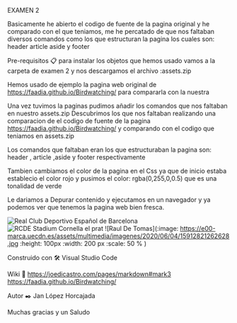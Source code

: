 EXAMEN 2

Basicamente he abierto el codigo de fuente de la pagina original y he comparado con el que teniamos, me he percatado de que nos faltaban diversos comandos como los que estructuran la pagina los cuales son: header article aside y footer

Pre-requisitos 📋
para instalar los objetos que hemos usado vamos a la carpeta de examen 2 y nos descargamos el archivo :assets.zip

Hemos usado de ejemplo la pagina web original de https://faadia.github.io/Birdwatching/ para compararla con la nuestra

Una vez tuvimos la paginas pudimos añadir los comandos que nos faltaban en nuestro assets.zip
Descubrimos los que nos faltaban realizando una comparacion de el codigo de fuente de la pagina https://faadia.github.io/Birdwatching/
y comparando con el codigo que teniamos en assets.zip

Los comandos que faltaban eran los que estructuraban la pagina son: header , article ,aside y footer respectivamente
  
Tambien cambiamos el color de la pagina en el Css ya que de inicio estaba establecio el color rojo y pusimos el color: rgba(0,255,0,0.5) que es una tonalidad de verde


Le dariamos a Depurar contenido y ejecutamos en un navegador y ya podemos ver que tenemos la pagina web bien fresca.

![Real Club Deportivo Español de Barcelona](https://www.lavanguardia.com/r/GODO/LV/p6/WebSite/2019/03/26/Recortada/1133169114_20190302135230914-k28B-U4612245151211uF-992x558@LaVanguardia-Web.jpg)
![RCDE Stadium Cornella el prat](https://e00-marca.uecdn.es/assets/multimedia/imagenes/2016/11/04/14782519372283.jpg) 
![Raul De Tomas](:image: https://e00-marca.uecdn.es/assets/multimedia/imagenes/2020/06/04/15912821262628.jpg :height: 100px :width: 200 px :scale: 50 % )

Construido con 🛠️
Visual Studio Code


Wiki 📖
https://joedicastro.com/pages/markdown#mark3
https://faadia.github.io/Birdwatching/


Autor ✒️
Jan López Horcajada

Muchas gracias y un Saludo 

